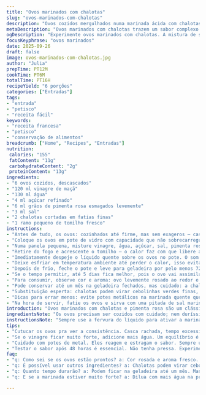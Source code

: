 ```yaml
---
title: "Ovos marinados com chalotas"
slug: "ovos-marinados-com-chalotas"
description: "Ovos cozidos mergulhados numa marinada ácida com chalotas finas, pimenta rosa e tomilho. A acidez do vinagre de maçã combina com o adocicado do açúcar e o toque aromático do tomilho. A pimenta rosa amortece o vinagre deixando sabor único. O preparo exige tempo pra pegar o ponto; o sabor se instala lentamente. Variações podem substituir a chalota por cebolinha e o tomilho por alecrim. Conservação longa, ótima entrada pra encontros ou petiscos. Técnica essencial para reconhecer quando a marinada já infundiu aroma mas o ovo não perdeu textura firme."
metaDescription: "Ovos marinados com chalotas trazem um sabor complexo. Aprenda a receita que combina acidez e textura. Um clássico reinventado na cozinha."
ogDescription: "Experimente ovos marinados com chalotas. A mistura de sabores intensos e a textura firme fazem dessa receita uma entrada irresistível."
focusKeyphrase: "ovos marinados"
date: 2025-09-26
draft: false
image: ovos-marinados-com-chalotas.jpg
author: "Julia"
prepTime: PT12M
cookTime: PT6M
totalTime: PT16H
recipeYield: "6 porções"
categories: ["Entradas"]
tags:
- "entrada"
- "petisco"
- "receita fácil"
keywords:
- "receita francesa"
- "petisco"
- "conservação de alimentos"
breadcrumb: ["Home", "Recipes", "Entradas"]
nutrition: 
 calories: "155"
 fatContent: "11g"
 carbohydrateContent: "2g"
 proteinContent: "13g"
ingredients:
- "6 ovos cozidos, descascados"
- "120 ml vinagre de maçã"
- "130 ml água"
- "4 ml açúcar refinado"
- "6 ml grãos de pimenta rosa esmagados levemente"
- "3 ml sal"
- "2 chalotas cortadas em fatias finas"
- "1 ramo pequeno de tomilho fresco"
instructions:
- "Antes de tudo, os ovos: cozinhados até firme, mas sem exageros — casca rachando indica tempo demais; água fervente constante por cerca de 6 minutos resolve. Ovos muito cozidos ficam esverdeados e ressecados por dentro, evitável com timing e choque rápido na água fria."
- "Coloque os ovos em pote de vidro com capacidade que não sobrecarregue — espaço ajuda a marinada circular."
- "Numa panela pequena, misture vinagre, água, açúcar, sal, pimenta rosa e chalotas. Leve até fervura para dissolver açúcar e liberar aroma dos temperos. Note a efervescência que ativa os óleos essenciais da pimenta e chalota. Se o fogo estiver alto demais, perde-se aroma; fogo médio é chave."
- "Retire do fogo e acrescente o tomilho — o calor faz com que libere aroma rápido, mas cuidado pra não murchar demais. Tire antes que murche e escureça totalmente."
- "Imediatamente despeje o líquido quente sobre os ovos no pote. O som de líquido quente envolvendo os ovos é sinal da marinada começando. Basta o suficiente para cobrir os ovos, não mais que isso pra evitar desperdício."
- "Deixe esfriar em temperatura ambiente até perder o calor, isso evita choque térmico nos ovos, que podem embolar ou rachar."
- "Depois de frio, feche o pote e leve para geladeira por pelo menos 72 horas. O segredo é não apressar. Duas noites é básico, todo dia aberto para cheiro e coscuvilhando textura. O sabor vai se aprofundando, a chalota vai perder doçura e ganhar leve picância."
- "Se o tempo permitir, até 5 dias fica melhor, pois o ovo vai assimilando timidamente o ácido, sem perder maciez nem amolecer demais a clara."
- "Para consumir, observe cor e aroma: ovo levemente rosado ao redor e aroma cítrico com toques herbais do tomilho indicam que está no ponto certo."
- "Pode conservar até um mês na geladeira fechados, mas cuidado: a chalota começa a soltar amargor depois de um tempo. Se notar amargor, lave rapidamente os ovos em água corrente e escorra antes de servir."
- "Substituição esperta: chalotas podem virar cebolinhas verdes finas, e o tomilho pode dar lugar ao alecrim, só cuidado com o excesso que amarga. Pimenta rosa pode ser substituída por grãos de pimenta do reino branca, com menos cheiro marcante, ajustando a quantidade para não sobrepor a acidez."
- "Dicas para errar menos: evite potes metálicos na marinada quente que podem reagir e alterar gosto. Sempre teste a cozinha: se o cheiro estiver muito forte, dilua um pouco a marinada na próxima vez."
- "Na hora de servir, fatie os ovos e sirva com uma pitada de sal marinho grosso para equilibrar sabores, ou coloque sobre torradas com manteiga para contraste de texturas."
introduction: "Ovos marinados com chalotas e pimenta rosa são um clássico que adorei descobrir e reinventar depois de tentações culinárias. O truque está no tempo: franco, o sabor se infiltra lento, traduzindo acidez em textura e perfume. Já comi ovos marinados apressados e salivava pela profundidade que o tempo trás, o que me ensinou a não atropelar nada na cozinha. Chalotas fininhas dão toque delicado, sem aquela punch agressiva da cebola crua. A pimenta rosa, que antes eu suspeitava, ajuda na crocância sensorial apaixonante, sutilmente perfumada. O tomilho é o tempero que une tudo e exala campo numa mordida. Pequenos detalhes que fazem a diferença evidente. Se você gosta do estilo petisco francês com aquela rusticidade elegante, essa combinação é despida de frescuras e cheia de sabor sério."
ingredientsNote: "Os ovos precisam ser cozidos com cuidado; nem duríssimos, nem molengas demais. Prefira ovos orgânicos, para um sabor limpo, mas ovos caipiras também rendem destaque de textura. Vinagre de maçã usado pode ser substituído por vinagre branco, só terá perfil menos frutado. Pimenta rosa, trnasformada em pó, perde o impacto; prefira os grãos inteiros rachados grosseiramente para soltar aroma sem agredir. Escolha chalotas firmes, sem manchas; frescura é vital para evitar sabor amargo. Tomilho fresco deve estar verde e sem folhas secas para potencializar aroma natural. Açúcar refinado ajuda a equilibrar a acidez, mas pode usar melado ou açúcar mascavo para toque orgânico, ajustando quantidade para não escurecer o líquido. Pote de vidro é essencial, facilita visualização do processo e não reage com a acidez da marinada."
instructionsNote: "Sempre use a fervura do líquido para ativar a marinada: o calor extra ajuda na extração dos óleos essenciais da chalota e pimenta, além de dissolver açúcar e sal melhor. Mas espere até amornar antes de fechar o pote para que o choque térmico não altere a textura do ovo nem comprometa a qualidade da chalota. Deixe a marinada atingir temperatura ambiente antes da geladeira; assim o sabor amadurece melhor. A refrigeração lenta por 3 dias ou mais é essencial para que o equilíbrio entre ácido, herbáceo e doce aconteça. Evite abrir o pote muitas vezes para não deixar aromas fugirem. Observe sempre o aroma e a textura; se as claras estiverem muito moles ou ñao firmes, a marinada foi forte demais, reduza o tempo da próxima vez. Na dúvida, experimente um ovo a cada 24 horas, vai te guiar para acertar o ponto."
tips:
- "Cutucar os ovos pra ver a consistência. Casca rachada, tempo excessivo. Cozinhe por exatamente 6 minutos. Assim não fica esverdeado. O choque na água fria é vital aqui. Ovos devem ser firmes mas não secos."
- "Se o vinagre ficar muito forte, adicione mais água. Um equilíbrio é crucial. E atenção ao fogo. Fogo médio traz aroma melhor, não dejeque. Se o açúcar não derreter bem, passe mais tempo no fogo."
- "Cuidado com potes de metal. Eles reagem e estragam o sabor. Sempre use vidro. Monitorar a textura é central. Se as claras ficarem muito moles, diminua o tempo de marinada. Uma verdade: receitas muitas vezes pedem ajustes."
- "Testar o sabor após 48 horas é essencial. Não tenha pressa. Experimente toda noite. Se perceber amargor da chalota, lave os ovos em água corrente antes de servir. Um truque que salva o prato é sempre válido."
faq:
- "q: Como sei se os ovos estão prontos? a: Cor rosada e aroma fresco. Se claro parecer mole, pode ser tempo demais na marinada. Fique atento ao visual."
- "q: É possível usar outros ingredientes? a: Chalotas podem virar cebolas. Mas cuidado com o sabor intenso. Alecrim também é uma opção legal, mas não exagere."
- "q: Quanto tempo durarão? a: Podem ficar na geladeira até um mês. Mas olhe a chalota. Depois de um tempo, ela amarga. Se notar isso, lave."
- "q: E se a marinada estiver muito forte? a: Dilua com mais água na próxima vez. Fique de olho nos ingredientes. Às vezes, menos é mais."

---
```

